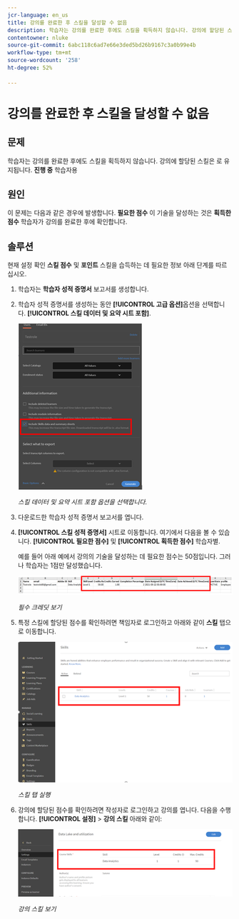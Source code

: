 ```yaml
---
jcr-language: en_us
title: 강의를 완료한 후 스킬을 달성할 수 없음
description: 학습자는 강의를 완료한 후에도 스킬을 획득하지 않습니다. 강의에 할당된 스킬은 학습자에게 진행 중으로 유지됩니다.
contentowner: nluke
source-git-commit: 6abc118c6ad7e66e3ded5bd26b9167c3a0b99e4b
workflow-type: tm+mt
source-wordcount: '258'
ht-degree: 52%

---
```




# 강의를 완료한 후 스킬을 달성할 수 없음

## 문제

학습자는 강의를 완료한 후에도 스킬을 획득하지 않습니다. 강의에 할당된 스킬은 로 유지됩니다. **진행 중** 학습자용

## 원인

이 문제는 다음과 같은 경우에 발생합니다. **필요한 점수** 이 기술을 달성하는 것은 **획득한 점수** 학습자가 강의를 완료한 후에 확인합니다.

## 솔루션

현재 설정 확인 **스킬 점수** 및 **포인트** 스킬을 습득하는 데 필요한 정보 아래 단계를 따르십시오.

1. 학습자는 **학습자 성적 증명서** 보고서를 생성합니다.
1. 학습자 성적 증명서를 생성하는 동안 **[!UICONTROL 고급 옵션]**&#x200B;옵션을 선택합니다. **[!UICONTROL 스킬 데이터 및 요약 시트 포함]**.

   ![](assets/advanced-options.png)

   *스킬 데이터 및 요약 시트 포함 옵션을 선택합니다.*

1. 다운로드한 학습자 성적 증명서 보고서를 엽니다.
1. **[!UICONTROL 스킬 성적 증명서]** 시트로 이동합니다. 여기에서 다음을 볼 수 있습니다. **[!UICONTROL 필요한 점수]** 및 **[!UICONTROL 획득한 점수]** 학습자별.

   예를 들어 아래 예에서 강의의 기술을 달성하는 데 필요한 점수는 50점입니다. 그러나 학습자는 1점만 달성했습니다.

   ![](assets/skill-transcript.png)

   *필수 크레딧 보기*

1. 특정 스킬에 할당된 점수를 확인하려면 책임자로 로그인하고 아래와 같이 **스킬** 탭으로 이동합니다.

   ![](assets/skill.png)

   *스킬 탭 실행*

1. 강의에 할당된 점수를 확인하려면 작성자로 로그인하고 강의를 엽니다. 다음을 수행합니다. **[!UICONTROL 설정]** > **강의 스킬** 아래와 같이:

   ![](assets/course-skills.png)

   *강의 스킬 보기*
